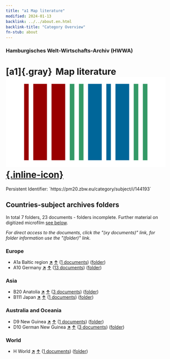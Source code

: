 ```yaml
---
title: "a1 Map literature"
modified: 2024-01-13
backlink: ../../about.en.html
backlink-title: "Category Overview"
fn-stub: about
---
```


### Hamburgisches Welt-Wirtschafts-Archiv (HWWA)

# [a1]{.gray}&#8201; Map literature &#160; [![Wikidata](/images/Wikidata-logo.svg "Wikidata"){.inline-icon}](http://www.wikidata.org/entity/Q99427627)

<div class="hint">Persistent Identifier: `https://pm20.zbw.eu/category/subject/i/144193`</div>







## Countries-subject archives folders







In total 7 folders, 23 documents - folders incomplete. Further material on digitized microfilm [see below](#filmsections).

_For direct access to the documents, click the "(xy documents)" link, for folder information use the "(folder)" link._



### Europe

- A1a Baltic region [**&nearr;**](../../../geo/i/140894/about.en.html "Baltic region (all folders)") [**&uarr;**](../../../geo/about.en.html#A1a "Country category system") (<a href="https://pm20.zbw.eu/iiifview/folder/sh/140894,144193" title="about: Baltic region : Map literature" target="_blank">1 documents</a>) ([folder](../../../../folder/sh/1408xx/140894/1441xx/144193/about.en.html))
- A10 Germany [**&nearr;**](../../../geo/i/126128/about.en.html "Germany (all folders)") [**&uarr;**](../../../geo/about.en.html#A10 "Country category system") (<a href="https://pm20.zbw.eu/iiifview/folder/sh/126128,144193" title="about: Germany : Map literature" target="_blank">13 documents</a>) ([folder](../../../../folder/sh/1261xx/126128/1441xx/144193/about.en.html))

### Asia

- B20 Anatolia [**&nearr;**](../../../geo/i/141108/about.en.html "Anatolia (all folders)") [**&uarr;**](../../../geo/about.en.html#B20 "Country category system") (<a href="https://pm20.zbw.eu/iiifview/folder/sh/141108,144193" title="about: Anatolia : Map literature" target="_blank">3 documents</a>) ([folder](../../../../folder/sh/1411xx/141108/1441xx/144193/about.en.html))
- B111 Japan [**&nearr;**](../../../geo/i/141272/about.en.html "Japan (all folders)") [**&uarr;**](../../../geo/about.en.html#B111 "Country category system") (<a href="https://pm20.zbw.eu/iiifview/folder/sh/141272,144193" title="about: Japan : Map literature" target="_blank">1 documents</a>) ([folder](../../../../folder/sh/1412xx/141272/1441xx/144193/about.en.html))

### Australia and Oceania

- D9 New Guinea [**&nearr;**](../../../geo/i/141600/about.en.html "New Guinea (all folders)") [**&uarr;**](../../../geo/about.en.html#D9 "Country category system") (<a href="https://pm20.zbw.eu/iiifview/folder/sh/141600,144193" title="about: New Guinea : Map literature" target="_blank">1 documents</a>) ([folder](../../../../folder/sh/1416xx/141600/1441xx/144193/about.en.html))
- D10 German New Guinea [**&nearr;**](../../../geo/i/141601/about.en.html "German New Guinea (all folders)") [**&uarr;**](../../../geo/about.en.html#D10 "Country category system") (<a href="https://pm20.zbw.eu/iiifview/folder/sh/141601,144193" title="about: German New Guinea : Map literature" target="_blank">3 documents</a>) ([folder](../../../../folder/sh/1416xx/141601/1441xx/144193/about.en.html))

### World

- H World [**&nearr;**](../../../geo/i/141728/about.en.html "World (all folders)") [**&uarr;**](../../../geo/about.en.html#H "Country category system") (<a href="https://pm20.zbw.eu/iiifview/folder/sh/141728,144193" title="about: World : Map literature" target="_blank">1 documents</a>) ([folder](../../../../folder/sh/1417xx/141728/1441xx/144193/about.en.html))



<a id="filmsections" />













